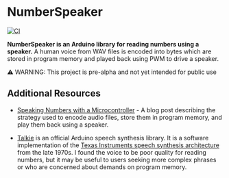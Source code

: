 # NumberSpeaker

[![CI](https://github.com/swharden/NumberSpeaker/actions/workflows/arduino.yaml/badge.svg)](https://github.com/swharden/NumberSpeaker/actions/workflows/arduino.yaml)

**NumberSpeaker is an Arduino library for reading numbers using a speaker.** A human voice from WAV files is encoded into bytes which are stored in program memory and played back using PWM to drive a speaker.

⚠️ WARNING: This project is pre-alpha and not yet intended for public use

## Additional Resources

* [Speaking Numbers with a Microcontroller](https://swharden.com/blog/2023-08-19-speaking-microcontroller/) - A blog post describing the strategy used to encode audio files, store them in program memory, and play them back using a speaker.

* [Talkie](https://www.arduino.cc/reference/en/libraries/talkie/) is an official Arduino speech synthesis library. It is a software implementation of the [Texas Instruments speech synthesis architecture](https://en.wikipedia.org/wiki/Texas_Instruments_LPC_Speech_Chips) from the late 1970s. I found the voice to be poor quality for reading numbers, but it may be useful to users seeking more complex phrases or who are concerned about demands on program memory.